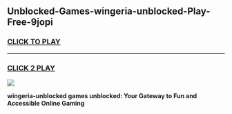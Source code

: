 
## Unblocked-Games-wingeria-unblocked-Play-Free-9jopi
<h3>
<a href="https://premium76.site?title=wingeria-unblocked&ref=18A1">CLICK TO PLAY</a></h3>
<hr>

<h3>
<a href="https://premium76.site?title=wingeria-unblocked&ref=18A1">CLICK 2 PLAY</a>
  
</h3>

<a href="https://premium76.site?title=wingeria-unblocked&ref=18A1"><img src="https://clearcache.store/games.png"></a>


**wingeria-unblocked games unblocked: Your Gateway to Fun and Accessible Online Gaming**

